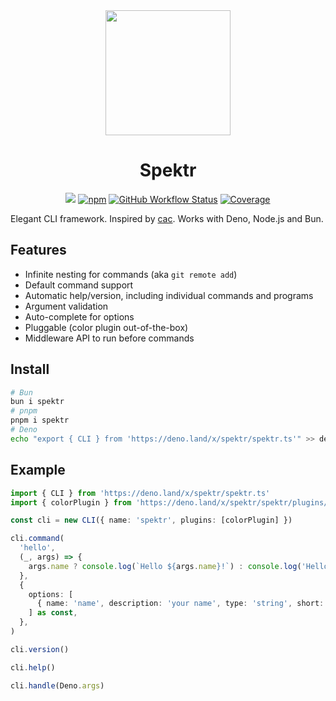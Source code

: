 <div align="center">
  <img src="./logo.png" height="200">
  <h1>Spektr</h1>

[![][site-badge]][site-url] [![npm][npm-img]][npm-url]
[![GitHub Workflow
Status][gh-actions-img]][github-actions]
[![Coverage][cov-img]][cov-url]

</div>

Elegant CLI framework. Inspired by [cac](https://github.com/cacjs/cac). Works
with Deno, Node.js and Bun.

## Features

- Infinite nesting for commands (aka `git remote add`)
- Default command support
- Automatic help/version, including individual commands and programs
- Argument validation
- Auto-complete for options
- Pluggable (color plugin out-of-the-box)
- Middleware API to run before commands

## Install

```sh
# Bun
bun i spektr
# pnpm
pnpm i spektr
# Deno
echo "export { CLI } from 'https://deno.land/x/spektr/spektr.ts'" >> deps.ts
```

## Example

```ts
import { CLI } from 'https://deno.land/x/spektr/spektr.ts'
import { colorPlugin } from 'https://deno.land/x/spektr/spektr/plugins/color.ts'

const cli = new CLI({ name: 'spektr', plugins: [colorPlugin] })

cli.command(
  'hello',
  (_, args) => {
    args.name ? console.log(`Hello ${args.name}!`) : console.log('Hello!')
  },
  {
    options: [
      { name: 'name', description: 'your name', type: 'string', short: ['n'] },
    ] as const,
  },
)

cli.version()

cli.help()

cli.handle(Deno.args)
```

[site-url]: https://deno.land/x/spektr?doc
[npm-url]: https://npmjs.com/package/spektr
[github-actions]: https://github.com/StauroDEV/spektr/actions
[gh-actions-img]: https://img.shields.io/github/actions/workflow/status/StauroDEV/spektr/deno.yml?branch=master&style=for-the-badge&logo=github&label=&color=1B2A22
[cov-img]: https://img.shields.io/coveralls/github/StauroDEV/spektr?style=for-the-badge&color=1B2A22
[cov-url]: https://coveralls.io/github/StauroDEV/spektr
[npm-img]: https://img.shields.io/npm/dt/spektr?style=for-the-badge&color=1B2A22&logo=npm&label=
[site-badge]: https://img.shields.io/badge/docs-open-1B2A22?style=for-the-badge
